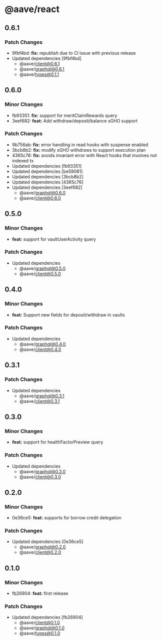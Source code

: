 # @aave/react

## 0.6.1

### Patch Changes

- 9fbf4bd: **fix:** republish due to CI issue with previous release
- Updated dependencies [9fbf4bd]
  - @aave/client@0.6.1
  - @aave/graphql@0.6.1
  - @aave/types@0.1.1

## 0.6.0

### Minor Changes

- fb93351: **fix:** support for meritClaimRewards query
- 3eef682: **feat:** Add withdraw/deposit/balance sGHO support

### Patch Changes

- 9b756ab: **fix:** error handling in read hooks with suspense enabled
- 3bcb8b2: **fix:** modify sGHO withdraws to support execution plan
- 4365c76: **fix:** avoids invariant error with React hooks that involves not indexed tx
- Updated dependencies [fb93351]
- Updated dependencies [be59081]
- Updated dependencies [3bcb8b2]
- Updated dependencies [4365c76]
- Updated dependencies [3eef682]
  - @aave/graphql@0.6.0
  - @aave/client@0.6.0

## 0.5.0

### Minor Changes

- **feat:** support for vaultUserActivity query

### Patch Changes

- Updated dependencies
  - @aave/graphql@0.5.0
  - @aave/client@0.5.0

## 0.4.0

### Minor Changes

- **feat:** Support new fields for deposit/withdraw in vaults

### Patch Changes

- Updated dependencies
  - @aave/graphql@0.4.0
  - @aave/client@0.4.0

## 0.3.1

### Patch Changes

- Updated dependencies
  - @aave/graphql@0.3.1
  - @aave/client@0.3.1

## 0.3.0

### Minor Changes

- **feat:** support for healthFactorPreview query

### Patch Changes

- Updated dependencies
  - @aave/graphql@0.3.0
  - @aave/client@0.3.0

## 0.2.0

### Minor Changes

- 0e36ce5: **feat:** supports for borrow credit delegation

### Patch Changes

- Updated dependencies [0e36ce5]
  - @aave/graphql@0.2.0
  - @aave/client@0.2.0

## 0.1.0

### Minor Changes

- fb26904: **feat:** first release

### Patch Changes

- Updated dependencies [fb26904]
  - @aave/client@0.1.0
  - @aave/graphql@0.1.0
  - @aave/types@0.1.0
